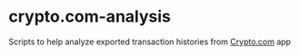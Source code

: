 # crypto.com-analysis

Scripts to help analyze exported transaction histories from [Crypto.com](https://crypto.com/app/6gu9jjbft8) app